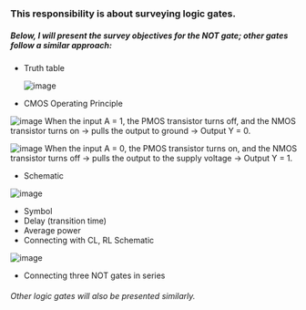 ### This responsibility is about surveying logic gates.

##### Below, I will present the survey objectives for the NOT gate; other gates follow a similar approach:
* Truth table
  
  ![image](https://github.com/user-attachments/assets/73478b9b-6e6b-477a-b473-a683a4a919c5)
* CMOS Operating Principle
  
![image](https://github.com/user-attachments/assets/86af1e74-678d-40bc-9ec9-142c406a3bf6)
When the input A = 1, the PMOS transistor turns off, and the NMOS transistor turns on → pulls the output to ground → Output Y = 0.
  
![image](https://github.com/user-attachments/assets/6b9dd0d8-905a-4bab-a892-f69c271f3f76)
When the input A = 0, the PMOS transistor turns on, and the NMOS transistor turns off → pulls the output to the supply voltage → Output Y = 1.
* Schematic

![image](https://github.com/user-attachments/assets/40ca4673-66d9-4254-80ce-de9841401f3e)
* Symbol
* Delay (transition time)
* Average power
* Connecting with CL, RL
Schematic

![image](https://github.com/user-attachments/assets/52aa3a1e-0bae-4ddb-99b5-9715774749cf)

* Connecting three NOT gates in series
###### Other logic gates will also be presented similarly.
